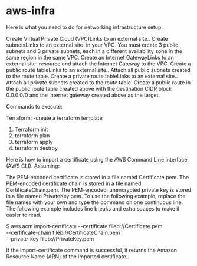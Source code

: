 # aws-infra

Here is what you need to do for networking infrastructure setup:

Create Virtual Private Cloud (VPC)Links to an external site..
Create subnetsLinks to an external site. in your VPC. You must create 3 public subnets and 3 private subnets, each in a different availability zone in the same region in the same VPC.
Create an Internet GatewayLinks to an external site. resource and attach the Internet Gateway to the VPC.
Create a public route tableLinks to an external site.. Attach all public subnets created to the route table.
Create a private route tableLinks to an external site.. Attach all private subnets created to the route table.
Create a public route in the public route table created above with the destination CIDR block 0.0.0.0/0 and the internet gateway created above as the target.

 Commands to execute:

 Terraform:
 -create a terraform template

 1. Terraform init
 2. terraform plan
 3. terraform apply
 4. terraform destroy

Here is how to import a certificate using the AWS Command Line Interface (AWS CLI). Assuming:

The PEM-encoded certificate is stored in a file named Certificate.pem.
The PEM-encoded certificate chain is stored in a file named CertificateChain.pem.
The PEM-encoded, unencrypted private key is stored in a file named PrivateKey.pem.
To use the following example, replace the file names with your own and type the command on one continuous line. The following example includes line breaks and extra spaces to make it easier to read.

$ aws acm import-certificate --certificate fileb://Certificate.pem \
      --certificate-chain fileb://CertificateChain.pem \
      --private-key fileb://PrivateKey.pem

If the import-certificate command is successful, it returns the Amazon Resource Name (ARN) of the imported certificate..

